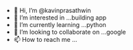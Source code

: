 - 👋 Hi, I’m @kavinprasathwin
- 👀 I’m interested in ...building app
- 🌱 I’m currently learning ...python
- 💞️ I’m looking to collaborate on ...google
- 📫 How to reach me ...

<!---
kavinprasathwin/kavinprasathwin is a ✨ special ✨ repository because its `README.md` (this file) appears on your GitHub profile.
You can click the Preview link to take a look at your changes.
--->
